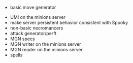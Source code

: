 <!-- - board points, board resets, and game ending -->
<!-- - spell assignment -->
<!-- - some map specs -->
<!-- - display functions -->
<!-- - turn builder/UMI turn handling -->
- basic move generator
<!-- - gameconfig specs -->
<!-- - UMI for Spooky -->
- UMI on the minions server
- make server persistent behavior consistent with Spooky
- non-basic necromancers
- attack generator/perft
- MGN specs
- MGN writer on the minions server
- MGN reader on the minions server
- spells